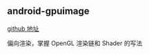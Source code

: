 ## android-gpuimage

[github 地址](https://github.com/cats-oss/android-gpuimage)


偏向渲染，掌握 OpenGL 渲染链和 Shader 的写法

